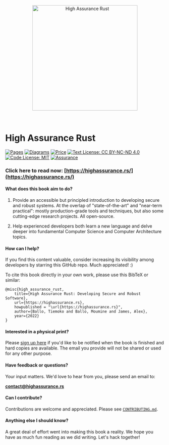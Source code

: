 <br><p align="center"><img src="https://github.com/tnballo/high-assurance-rust/blob/3ea7daa046daaac303107598e26232ea7e08bbd3/img/har_logo.svg" width="333" alt="High Assurance Rust"></p><br>

# High Assurance Rust

[![Pages](https://img.shields.io/badge/Pages-186-purple.svg)](https://github.com/tnballo/high-assurance-rust)
[![Diagrams](https://img.shields.io/badge/Diagrams-54-blue.svg)](https://github.com/tnballo/high-assurance-rust)
[![Price](https://img.shields.io/badge/Price-$0.00-orange.svg)](https://highassurance.rs/cfp.html)
[![Text License: CC BY-NC-ND 4.0](https://img.shields.io/badge/Text%20License-CC%20BY--NC--ND%204.0-yellow.svg)](https://highassurance.rs/license.html)
[![Code License: MIT](https://img.shields.io/badge/Code%20License-MIT-yellowgreen.svg)](https://highassurance.rs/license.html)
[![Assurance](https://img.shields.io/badge/Assurance-High-brightgreen.svg)](https://highassurance.rs)

### Click here to read now: [https://highassurance.rs/](https://highassurance.rs/)

#### What does this book aim to do?

1. Provide an accessible but principled introduction to developing secure and robust systems. At the overlap of "state-of-the-art" and "near-term practical": mostly production-grade tools and techniques, but also some cutting-edge research projects. All open-source.

2. Help experienced developers both learn a new language and delve deeper into fundamental Computer Science and Computer Architecture topics.

#### How can I help?

If you find this content valuable, consider increasing its visibility among developers by starring this GitHub repo.
Much appreciated! :)

To cite this book directly in your own work, please use this BibTeX or similar:

```
@misc{high_assurance_rust,
    title={High Assurance Rust: Developing Secure and Robust Software},
    url={https://highassurance.rs},
    howpublished = "\url{https://highassurance.rs}",
    author={Ballo, Tiemoko and Ballo, Moumine and James, Alex},
    year={2022}
}
```

#### Interested in a physical print?

Please [sign up here](https://forms.gle/ESYgXgswCjEoCSHT9) if you'd like to be notified when the book is finished and hard copies are available.
The email you provide will not be shared or used for any other purpose.

#### Have feedback or questions?

Your input matters.
We'd love to hear from you, please send an email to:

<a href="mailto:contact@highassurance.rs">**contact@highassurance.rs**</a>

#### Can I contribute?

Contributions are welcome and appreciated.
Please see [`CONTRIBUTING.md`](./CONTRIBUTING.md).

#### Anything else I should know?

A great deal of effort went into making this book a reality.
We hope you have as much fun reading as we did writing.
Let's hack together!
